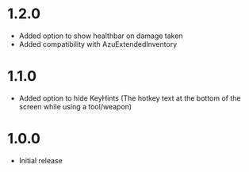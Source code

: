 # 1.2.0
* Added option to show healthbar on damage taken
* Added compatibility with AzuExtendedInventory

# 1.1.0
* Added option to hide KeyHints (The hotkey text at the bottom of the screen while using a tool/weapon)

# 1.0.0
* Initial release